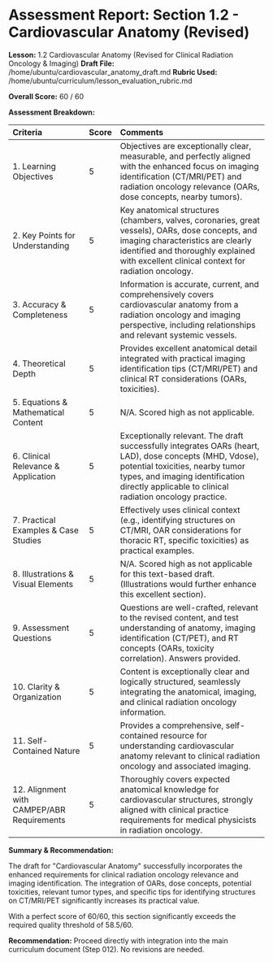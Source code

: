 # Assessment Report: Section 1.2 - Cardiovascular Anatomy (Revised)

**Lesson:** 1.2 Cardiovascular Anatomy (Revised for Clinical Radiation Oncology & Imaging)
**Draft File:** /home/ubuntu/cardiovascular_anatomy_draft.md
**Rubric Used:** /home/ubuntu/curriculum/lesson_evaluation_rubric.md

**Overall Score:** 60 / 60

**Assessment Breakdown:**

| Criteria                             | Score | Comments |
| :----------------------------------- | :---- | :------- |
| 1. Learning Objectives           | 5     | Objectives are exceptionally clear, measurable, and perfectly aligned with the enhanced focus on imaging identification (CT/MRI/PET) and radiation oncology relevance (OARs, dose concepts, nearby tumors). |
| 2. Key Points for Understanding  | 5     | Key anatomical structures (chambers, valves, coronaries, great vessels), OARs, dose concepts, and imaging characteristics are clearly identified and thoroughly explained with excellent clinical context for radiation oncology. |
| 3. Accuracy & Completeness       | 5     | Information is accurate, current, and comprehensively covers cardiovascular anatomy from a radiation oncology and imaging perspective, including relationships and relevant systemic vessels. |
| 4. Theoretical Depth             | 5     | Provides excellent anatomical detail integrated with practical imaging identification tips (CT/MRI/PET) and clinical RT considerations (OARs, toxicities). |
| 5. Equations & Mathematical Content | 5     | N/A. Scored high as not applicable. |
| 6. Clinical Relevance & Application | 5     | Exceptionally relevant. The draft successfully integrates OARs (heart, LAD), dose concepts (MHD, Vdose), potential toxicities, nearby tumor types, and imaging identification directly applicable to clinical radiation oncology practice. |
| 7. Practical Examples & Case Studies | 5     | Effectively uses clinical context (e.g., identifying structures on CT/MRI, OAR considerations for thoracic RT, specific toxicities) as practical examples. |
| 8. Illustrations & Visual Elements | 5     | N/A. Scored high as not applicable for this text-based draft. (Illustrations would further enhance this excellent section). |
| 9. Assessment Questions          | 5     | Questions are well-crafted, relevant to the revised content, and test understanding of anatomy, imaging identification (CT/PET), and RT concepts (OARs, toxicity correlation). Answers provided. |
| 10. Clarity & Organization        | 5     | Content is exceptionally clear and logically structured, seamlessly integrating the anatomical, imaging, and clinical radiation oncology information. |
| 11. Self-Contained Nature         | 5     | Provides a comprehensive, self-contained resource for understanding cardiovascular anatomy relevant to clinical radiation oncology and associated imaging. |
| 12. Alignment with CAMPEP/ABR Requirements | 5     | Thoroughly covers expected anatomical knowledge for cardiovascular structures, strongly aligned with clinical practice requirements for medical physicists in radiation oncology. |

**Summary & Recommendation:**

The draft for "Cardiovascular Anatomy" successfully incorporates the enhanced requirements for clinical radiation oncology relevance and imaging identification. The integration of OARs, dose concepts, potential toxicities, relevant tumor types, and specific tips for identifying structures on CT/MRI/PET significantly increases its practical value.

With a perfect score of 60/60, this section significantly exceeds the required quality threshold of 58.5/60.

**Recommendation:** Proceed directly with integration into the main curriculum document (Step 012). No revisions are needed.
